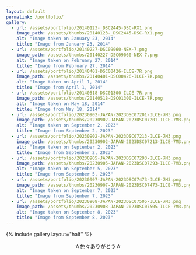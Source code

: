 ```yaml
---
layout: default
permalink: /portfolio/
gallery:
  - url: /assets/portfolio/20140123-_DSC2445-DSC-RX1.png
    image_path: /assets/thumbs/20140123-_DSC2445-DSC-RX1.png
    alt: "Image taken on January 23, 2014"
    title: "Image from January 23, 2014"
  - url: /assets/portfolio/20140227-DSC09060-NEX-7.png
    image_path: /assets/thumbs/20140227-DSC09060-NEX-7.png
    alt: "Image taken on February 27, 2014"
    title: "Image from February 27, 2014"
  - url: /assets/portfolio/20140401-DSC00426-ILCE-7R.png
    image_path: /assets/thumbs/20140401-DSC00426-ILCE-7R.png
    alt: "Image taken on April 1, 2014"
    title: "Image from April 1, 2014"
  - url: /assets/portfolio/20140518-DSC01300-ILCE-7R.png
    image_path: /assets/thumbs/20140518-DSC01300-ILCE-7R.png
    alt: "Image taken on May 18, 2014"
    title: "Image from May 18, 2014"
  - url: /assets/portfolio/20230902-JAPAN-2023DSC07201-ILCE-7M3.png
    image_path: /assets/thumbs/20230902-JAPAN-2023DSC07201-ILCE-7M3.png
    alt: "Image taken on September 2, 2023"
    title: "Image from September 2, 2023"
  - url: /assets/portfolio/20230902-JAPAN-2023DSC07213-ILCE-7M3.png
    image_path: /assets/thumbs/20230902-JAPAN-2023DSC07213-ILCE-7M3.png
    alt: "Image taken on September 2, 2023"
    title: "Image from September 2, 2023"
  - url: /assets/portfolio/20230905-JAPAN-2023DSC07293-ILCE-7M3.png
    image_path: /assets/thumbs/20230905-JAPAN-2023DSC07293-ILCE-7M3.png
    alt: "Image taken on September 5, 2023"
    title: "Image from September 5, 2023"
  - url: /assets/portfolio/20230907-JAPAN-2023DSC07473-ILCE-7M3.png
    image_path: /assets/thumbs/20230907-JAPAN-2023DSC07473-ILCE-7M3.png
    alt: "Image taken on September 7, 2023"
    title: "Image from September 7, 2023"
  - url: /assets/portfolio/20230908-JAPAN-2023DSC07505-ILCE-7M3.png
    image_path: /assets/thumbs/20230908-JAPAN-2023DSC07505-ILCE-7M3.png
    alt: "Image taken on September 8, 2023"
    title: "Image from September 8, 2023"
---
```


{% include gallery layout="half" %}

<p style="text-align: center;">☆色々ありがとう☆</p>
